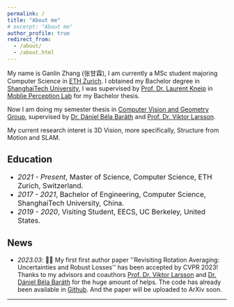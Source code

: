 ```yaml
---
permalink: /
title: "About me"
# excerpt: "About me"
author_profile: true
redirect_from: 
  - /about/
  - /about.html
---
```


My name is Ganlin Zhang (张甘霖), I am currently a MSc student majoring Computer Science in [ETH Zurich](https://ethz.ch/en.html). I obtained my Bachelor degree in [ShanghaiTech University](http://www.shanghaitech.edu.cn/eng/), I was supervised by [Prof. Dr. Laurent Kneip](https://mpl.sist.shanghaitech.edu.cn/Director.html) in [Moblie Perception Lab](https://mpl.sist.shanghaitech.edu.cn/) for my Bachelor thesis.

Now I am doing my semester thesis in [Computer Vision and Geometry Group](https://www.cvg.ethz.ch/), supervised by [Dr. Dániel Béla Baráth](https://people.inf.ethz.ch/dbarath/) and [Prof. Dr. Viktor Larsson](https://vlarsson.github.io/).

My current research interet is 3D Vision, more specifically, Structure from Motion and SLAM.

## Education
- *<font size=3>2021 - Present</font>*<font size=3>, Master of Science, Computer Science, ETH Zurich, Switzerland.</font> 
- *<font size=3>2017 - 2021</font>*<font size=3>, Bachelor of Engineering, Computer Science, ShanghaiTech University, China. </font>
- *<font size=3>2019 - 2020</font>*<font size=3>, Visiting Student, EECS, UC Berkeley, United States. </font>

## News
<ul>
  <li><em>2023.03</em>:  🎉🎉 My first first author paper ''Revisiting Rotation Averaging: Uncertainties and Robust Losses'' has been accepted by CVPR 2023! Thanks to my advisors and coauthors <a href="https://vlarsson.github.io/">Prof. Dr. Viktor Larsson</a> and <a href="https://people.inf.ethz.ch/dbarath/">Dr. Dániel Béla Baráth</a> for the huge amount of helps. The code has already been available in <a href="https://github.com/zhangganlin/GlobalSfMpy">Github</a>. And the paper will be uploaded to ArXiv soon.</li>

</ul>

---

  <script type="text/javascript" id="clustrmaps" src="//cdn.clustrmaps.com/map_v2.js?cl=080808&w=400&t=n&d=rM7BoV2_o5IxNyY7EAufsftBDgwOhxdU0h5gt6JOQ5o&co=ffffff&cmo=79c4d3&cmn=3a90cc&ct=ffffff"></script>
